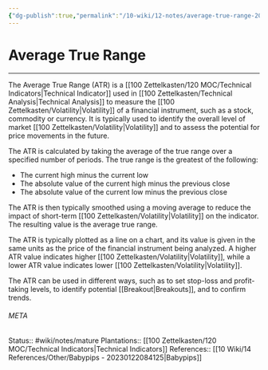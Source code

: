 ```yaml
---
{"dg-publish":true,"permalink":"/10-wiki/12-notes/average-true-range-20230128055301/"}
---
```


# Average True Range
---
The Average True Range (ATR) is a [[100 Zettelkasten/120 MOC/Technical Indicators\|Technical Indicator]] used in [[100 Zettelkasten/Technical Analysis\|Technical Analysis]] to measure the [[100 Zettelkasten/Volatility\|Volatility]] of a financial instrument, such as a stock, commodity or currency. It is typically used to identify the overall level of market [[100 Zettelkasten/Volatility\|Volatility]] and to assess the potential for price movements in the future.

The ATR is calculated by taking the average of the true range over a specified number of periods. The true range is the greatest of the following:

-   The current high minus the current low
-   The absolute value of the current high minus the previous close
-   The absolute value of the current low minus the previous close

The ATR is then typically smoothed using a moving average to reduce the impact of short-term [[100 Zettelkasten/Volatility\|Volatility]] on the indicator. The resulting value is the average true range.

The ATR is typically plotted as a line on a chart, and its value is given in the same units as the price of the financial instrument being analyzed. A higher ATR value indicates higher [[100 Zettelkasten/Volatility\|Volatility]], while a lower ATR value indicates lower [[100 Zettelkasten/Volatility\|Volatility]].

The ATR can be used in different ways, such as to set stop-loss and profit-taking levels, to identify potential [[Breakout\|Breakouts]], and to confirm trends.


###### META
Status:: #wiki/notes/mature 
Plantations:: [[100 Zettelkasten/120 MOC/Technical Indicators\|Technical Indicators]]
References:: [[10 Wiki/14 References/Other/Babypips - 20230122084125\|Babypips]]
